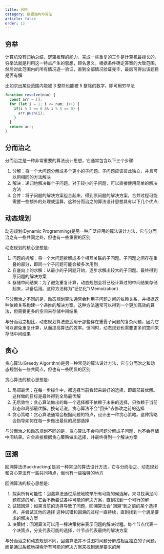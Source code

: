 ```yaml
---
title: 思想
category: 数据结构与算法
article: false
order: 13
---
```


## 穷举

计算机没有归纳总结，逻辑推理的能力，完成一些重复的工作是计算机最擅长的，穷举法就是利用这一特点产生的思想，顾名思义，根据条件确定答案的大致范围，然后对此范围内的所有情况逐一验证，直到全部情况验证完毕，最后可得出该题目是否有解

比如求出某些范围内能被 3 整除也能被 5 整除的数字，即可用穷举法

```js
function resolve(num) {
  const arr = [];
  for (let i = 1; i <= num; i++) {
    if(i % 3 == 0 && i % 5 == 0) {
      arr.push(i);
    }
  }
  return arr;
}
```

## 分而治之

分而治之是一种非常重要的算法设计思想，它通常包含以下三个步骤:

1. 分解：将一个大问题分解成多个更小的子问题。子问题应该彼此独立，并且可以用相同的方法解决
2. 解决：递归地解决每个子问题。对于较小的子问题，可以直接使用简单的解决方法
3. 合并：将子问题的解决方案组合起来，得到原问题的解决方案。合并过程可能需要一些额外的处理或运算。这种分而治之的算法设计思想具有以下几个优点:

## 动态规划

动态规划(Dynamic Programming)是另一种广泛应用的算法设计方法，它与分而治之有一些共同之处，但也有一些重要的区别

动态规划的核心思想是:

1. 问题的拆解：将一个大问题拆解成多个相互关联的子问题。子问题之间存在重叠的部分，即同一个子问题可能会被多次用到
2. 自底向上的求解：从最小的子问题开始，逐步求解出较大的子问题。最终得到原问题的解决方案
3. 存储中间结果：为了避免重复计算，动态规划会将已经计算过的中间结果存储起来，以备后用。这种方法称为"记忆化"(Memoization)

与分而治之不同的是，动态规划算法通常会利用子问题之间的依赖关系，并根据这种依赖关系构建一个递推的解决方案。这种方法通常可以得到一个更加高效的算法，但需要更多的空间来存储中间结果

与分而治之相比，动态规划算法更适用于那些存在重叠子问题的复杂问题，因为它可以避免重复计算，从而提高算法的效率。但同时，动态规划也需要更多的空间来存储中间结果

## 贪心

贪心算法(Greedy Algorithm)是另一种常见的算法设计方法，它与分而治之和动态规划有一些共同点，但也有一些明显的区别

贪心算法的核心思想是:

1. 局部最优：在每一步操作中，都选择当前看起来最好的选择，即局部最优解。这样做的目标是最终得到全局最优解
2. 无后效性：贪心算法做出的每一个选择都不依赖于未来的选择，只依赖于当前状态和局部最优解。换句话说，贪心算法不会"回头"去修改之前的选择
3. 贪心策略：贪心算法通常会根据问题的特点，设计出一种贪心策略。这种策略会指导如何在每一步做出最优的局部选择

与分而治之和动态规划不同的是，贪心算法不会将问题分解成子问题，也不会存储中间结果。它会直接根据贪心策略做出选择，并最终得到一个解决方案

## 回溯

回溯算法(Backtracking)是另一种常见的算法设计方法，它与分而治之、动态规划和贪心算法有一些共同特点，但也有一些独特的地方

回溯算法的核心思想是:

1. 探索所有可能性：回溯算法通过系统地枚举所有可能的候选解，来寻找满足问题陈述的解。它会不断尝试各种可能的解决方案，直到找到一个可行的解
2. 试错回溯：如果当前的选择导致了问题，回溯算法会"回溯"到之前的某个选择点，并尝试其他的选择
这种试错和回溯的过程一直持续，直到找到一个满足要求的解决方案
3. 决策树：回溯算法可以用一棵决策树来表示问题的解决过程。每个节点代表一个决策点，分支代表可能的选择，叶节点代表最终的解决方案

与分而治之和动态规划不同，回溯算法并不试图将问题分解成相互独立的子问题，而是通过系统地探索所有可能的解决方案来找到满足要求的解
